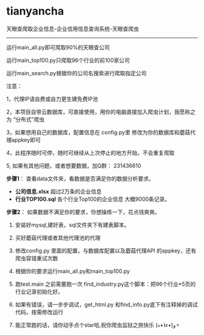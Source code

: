 # tianyancha
天眼查爬取企业信息-企业信用信息查询系统-天眼查爬虫

------

运行main_all.py即可爬取90%的天眼查公司

运行main_top100.py只爬取96个行业的前100家公司

运行main_search.py根据你的公司名搜索进行爬取指定公司

注意：

1，代理IP请自费或自力更生建免费IP池  

2，本项目自带云数据库，可直接使用，用你的电脑直接加入爬虫计划，我愿称之为 “分布式”爬虫

3，如果想用自己的数据库，配置信息在 config.py里 修改为你的数据库和蘑菇代理appkey即可

4，此程序随时可停，随时可继续从上次停止的地方开始，不会重复爬取

5, 如果有其他问题，或者想要数据，加Q群： 231436610

**步骤1**：
  查看data文件夹，看数据是否满足你的数据分析要求。
- **公司信息.xlsx**  超过2万条的企业信息
- **行业TOP100.sql** 各个行业Top100的企业信息 大概9000条记录。

**步骤2**：
如果数据不满足你的要求，你想操练一下，花点钱爽爽。

1. 安装好mysql,建好表，sql文件夹下有建表脚本。
2. 买好蘑菇代理或者其他代理池的代理

3. 修改config.py 里面的配置，与数据库配置以及蘑菇代理API 的appkey，还有爬虫容错重试次数

4. 根据你的要求运行main_all.py和main_top100.py

5. 跑test.main  之前需要跑一次 find_industry.py这个脚本：把96个行业*5页的行业记录初始化好。

6. 如果有错误，请一步步调试，get_html.py  和find_info.py底下有注释掉的调试代码，按需修改运行

7. 能正常跑的话，请你动手点个star哈,祝你爬虫监狱之旅快乐 (๑•̀ㅂ•́)و✧





